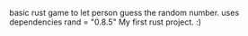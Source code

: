basic rust game to let person guess the random number.
uses dependencies rand = "0.8.5"
My first rust project. :)
